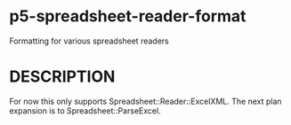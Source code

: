 # p5-spreadsheet-reader-format
Formatting for various spreadsheet readers
# DESCRIPTION
For now this only supports Spreadsheet::Reader::ExcelXML.  The next plan expansion is to Spreadsheet::ParseExcel.
